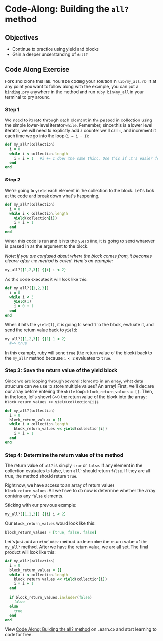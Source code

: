  # Code-Along: Building the `all?` method

## Objectives

* Continue to practice using yield and blocks
* Gain a deeper understanding of `#all?`

## Code Along Exercise

Fork and clone this lab. You'll be coding your solution in `lib/my_all.rb`. If
at any point you want to follow along with the example, you can put a
`binding.pry` anywhere in the method and run `ruby bin/my_all` in your terminal
to pry around.

### Step 1

We need to iterate through each element in the passed in collection using the
simple lower-level iterator `while`. Remember, since this is a lower level
iterator, we will need to explicitly add a counter we'll call `i`, and increment
it each time we go into the loop (`i = i + 1`):

```ruby
def my_all?(collection)
  i = 0
  while i < collection.length
    i = i + 1   #i += 1 does the same thing. Use this if it's easier for you.
  end
end
```

### Step 2

We're going to `yield` each element in the collection to the block. Let's look
at the code and break down what's happening.

```ruby
def my_all?(collection)
  i = 0
  while i < collection.length
    yield(collection[i])
    i = i + 1
  end
end
```

When this code is run and it hits the `yield` line, it is going to send whatever
is passed in as the argument to the block.

*Note: If you are confused about where the block comes from, it becomes clearer
after the method is called. Here's an example:*

```ruby
my_all?([1,2,3]) {|i| i < 2}
```

As this code executes it will look like this:

```ruby
def my_all?([1,2,3])
  i = 0
  while i < 3
    yield(1)
    i = 0 + 1
  end
end
```

When it hits the `yield(1)`, it is going to send `1` to the block, evaluate it,
and send the return value back to `yield`:

```ruby
my_all?([1,2,3]) {|1| 1 < 2}
  #=> true
```

In this example, ruby will send `true` (the return value of the block) back to
the `my_all?` method because `1 < 2` evaluates to `true`.

### Step 3: Save the return value of the yield block

Since we are looping through several elements in an array, what data structure
can we use to store multiple values? An array! First, we'll declare our array
before entering the `while` loop: `block_return_values = []`. Then, in the loop,
let's shovel (`<<`) the return value of the block into the array:
`block_return_values << yield(collection[i])`.

```ruby
def my_all?(collection)
  i = 0
  block_return_values = []
  while i < collection.length
    block_return_values << yield(collection[i])
    i = i + 1
  end
end
```

### Step 4: Determine the return value of the method

The return value of `all?` is simply `true` or `false`. If any element in the
collection evaluates to false, then `all?` should return `false`. If they are
all true, the method should return `true`.

Right now, we have access to an array of return values `block_return_values`.
All we have to do now is determine whether the array contains any `false`
elements.

Sticking with our previous example:

```ruby
my_all?([1,2,3]) {|i| i < 2}
```

Our `block_return_values` would look like this:

```ruby
block_return_values = [true, false, false]
```

Let's just add an `#include?` method to determine the return value of the
`my_all?` method. After we have the return value, we are all set. The final
product will look like this:

```ruby
def my_all?(collection)
  i = 0
  block_return_values = []
  while i < collection.length
    block_return_values << yield(collection[i])
    i = i + 1
  end
  
  if block_return_values.include?(false)
    false
  else
    true
  end
end
```

<p data-visibility='hidden'>View <a href='https://learn.co/lessons/my_all' title='Code Along: Building the all? method'>Code Along: Building the all? method</a> on Learn.co and start learning to code for free.</p>

